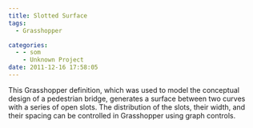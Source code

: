 ```yaml
---
title: Slotted Surface
tags:
  - Grasshopper

categories:
  - - som
    - Unknown Project
date: 2011-12-16 17:58:05
---
```


This Grasshopper definition, which was used to model the conceptual design of a pedestrian bridge, generates a surface between two curves with a series of open slots. The distribution of the slots, their width, and their spacing can be controlled in Grasshopper using graph controls.
